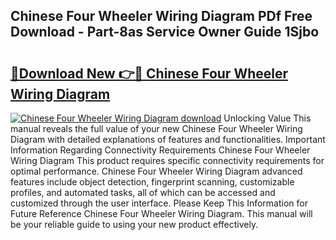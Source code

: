 ## Chinese Four Wheeler Wiring Diagram PDf Free Download - Part-8as Service Owner Guide 1Sjbo

# <h2><a href="http://dfm79c1.blite.top/?on=Chinese+Four+Wheeler+Wiring+Diagram">🔗Download New 👉🔴 Chinese Four Wheeler Wiring Diagram</a></h2>

[![Chinese Four Wheeler Wiring Diagram download](https://i.imgur.com/lujVjoI.png)](http://dfm79c1.blite.top/?on=Chinese+Four+Wheeler+Wiring+Diagram)
Unlocking Value This manual reveals the full value of your new Chinese Four Wheeler Wiring Diagram with detailed explanations of features and functionalities. Important Information Regarding Connectivity Requirements Chinese Four Wheeler Wiring Diagram This product requires specific connectivity requirements for optimal performance. Chinese Four Wheeler Wiring Diagram advanced features include object detection, fingerprint scanning, customizable profiles, and automated tasks, all of which can be accessed and customized through the user interface. Please Keep This Information for Future Reference Chinese Four Wheeler Wiring Diagram. This manual will be your reliable guide to using your new product effectively.
